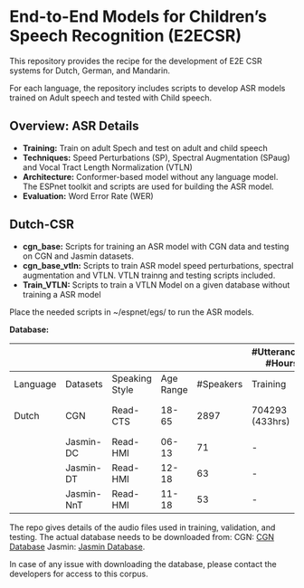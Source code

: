 # End-to-End Models for Children’s Speech Recognition (E2ECSR)

This repository provides the recipe for the development of E2E CSR systems for Dutch, German, and Mandarin.

For each language, the repository includes scripts to develop ASR models trained on Adult speech and tested with Child speech.


## Overview: ASR Details
- **Training:** Train on adult Spech and test on adult and child speech
- **Techniques:** Speed Perturbations (SP), Spectral Augmentation (SPaug) and Vocal Tract Length Normalization (VTLN)
- **Architecture:** Conformer-based model without any language model. The ESPnet toolkit and scripts are used for building the ASR model.
- **Evaluation:** Word Error Rate (WER)


## Dutch-CSR
- **cgn_base:** Scripts for training an ASR model with CGN data and testing on CGN and Jasmin datasets.
- **cgn_base_vtln:** Scripts to train ASR model speed perturbations, spectral augmentation and VTLN. VTLN trainng and testing scripts included.
- **Train_VTLN:** Scripts to train a VTLN Model on a given database without training a ASR model

Place the needed scripts in ~/espnet/egs/ to run the ASR models.

**Database:**

|  |  | | |  | #Utterances-#Hours |  | | |
| --- | --- |--- | --- | --- | --- | --- | --- | --- |
| Language | Datasets | Speaking Style | Age Range| #Speakers | Training | Validation | Test-Read | Test-CTS/HMI |
| Dutch  | CGN  | Read-CTS  | 18-65   | 2897  | 704293 (433hrs)  | 70498 (43hrs)  | 409 (0.45hrs)  | 3884 (1.80hrs) \\  
| | Jasmin-DC   | Read-HMI  | 06-13    | 71  | -  | -  | 13104 (6.55hrs)  | 3955 (1.55hrs) |
| | Jasmin-DT   | Read-HMI  | 12-18   | 63  | -  | -  | 9061 (4.90hrs)  | 2723 (0.94hrs) |
| | Jasmin-NnT  | Read-HMI  | 11-18   | 53  | -  | -  | 11545 (6.03hrs)  | 3093 (1.16hrs) |

The repo gives details of the audio files used in training, validation, and testing. The actual database needs to be downloaded from: 
CGN: [CGN Database](https://ivdnt.org/images/stories/producten/documentatie/cgn_website/doc_English/topics/index.htm)
Jasmin: [Jasmin Database](https://www.aclweb.org/anthology/L06-1141/). 

In case of any issue with downloading the database, please contact the developers for access to this corpus.
